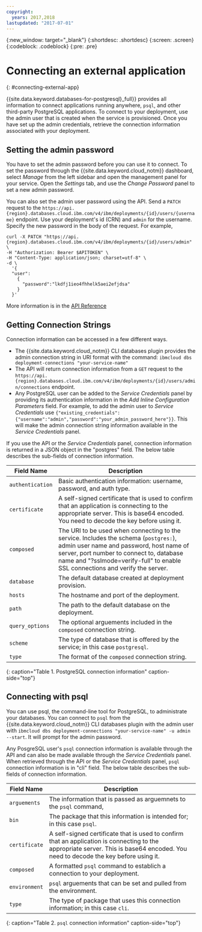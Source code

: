 ```yaml
---
copyright:
  years: 2017,2018
lastupdated: "2017-07-01"
---
```


{:new_window: target="_blank"}
{:shortdesc: .shortdesc}
{:screen: .screen}
{:codeblock: .codeblock}
{:pre: .pre}

# Connecting an external application
{: #connecting-external-app}

{{site.data.keyword.databases-for-postgresql}_full}} provides all information to connect applications running anywhere, `psql`, and other third-party PostgreSQL applications. To connect to your deployment, use the admin user that is created when the service is provisioned. Once you have set up the admin credentials, retrieve the connection information associated with your deployment.

## Setting the admin password

You have to set the admin password before you can use it to connect. To set the password through the {{site.data.keyword.cloud_notm}} dashboard, select _Manage_ from the left sidebar and open the management panel for your service. Open the _Settings_ tab, and use the _Change Password_ panel to set a new admin password.

You can also set the admin user password using the API. Send a `PATCH` request to the  `https://api.{region}.databases.cloud.ibm.com/v4/ibm/deployments/{id}/users/{username}` endpoint. Use your deployment's id (CRN) and `admin` for the username. Specify the new password in the body of the request. For example,
```
curl -X PATCH "https://api.{region}.databases.cloud.ibm.com/v4/ibm/deployments/{id}/users/admin" \
-H "Authorization: Bearer $APITOKEN" \
-H "Content-Type: application/json; charset=utf-8" \
-d \
  '{
  "user": 
    {
      "password":"lkdfj1ieo4fhhelk5aei2efjdsa"
    }
  }'
```
More information is in the [API Reference](https://pages.github.ibm.com/compose/apidocs/apiv4doc-static.html#operation/changeUserPassword)

## Getting Connection Strings

Connection information can be accessed in a few different ways.
- The {{site.data.keyword.cloud_notm}} CLI databases plugin provides the admin connection string in URI format with the command: `ibmcloud dbs deployment-connections "your-service-name"`
- The API will return connection information from a `GET` request to the `https://api.{region}.databases.cloud.ibm.com/v4/ibm/deployments/{id}/users/admin/connections` endpoint.
- Any PostgreSQL user can be added to the _Service Credentials_ panel by providing its authentication information in the _Add Inline Configuration Parameters_ field. For example, to add the admin user to _Service Credentials_ use  `{"existing_credentials":{"username":"admin","password":"your_admin_password_here"}}`. This will make the admin connection string information available in the _Service Credentials_ panel.

If you use the API or the _Service Credentials_ panel, connection information is returned in a JSON object in the "postgres" field. The below table describes the sub-fields of connection information.

Field Name|Description
----------|-----------
`authentication`|Basic authentication information: username, password, and auth type.
`certificate`|A self-signed certificate that is used to confirm that an application is connecting to the appropriate server. This is base64 encoded. You need to decode the key before using it.
`composed`|The URI to be used when connecting to the service. Includes the schema (`postgres:`), admin user name and password, host name of server, port number to connect to, database name and "?sslmode=verify-full" to enable SSL connections and verify the server.
`database`|The default database created at deployment provision.
`hosts`|The hostname and port of the deployment.
`path`|The path to the default database on the deployment.
`query_options`|The optional arguements included in the `composed` connection string.
`scheme`|The type of database that is offered by the service; in this case `postgresql`.
`type`|The format of the `composed` connection string.
{: caption="Table 1. PostgreSQL connection information" caption-side="top"}

## Connecting with psql

You can use psql, the command-line tool for PostgreSQL, to administrate your databases. You can connect to `psql` from the {{site.data.keyword.cloud_notm}} CLI databases plugin with the admin user with `ibmcloud dbs deployment-connections "your-service-name" -u admin --start`. It will prompt for the admin password.

Any PosgreSQL user's `psql` connection information is available through the API and can also be made available through the _Service Credentials_ panel. When retrieved through the API or the _Service Credentials_ panel, `psql` connection information is in "cli" field. The below table describes the sub-fields of connection information.

Field Name|Description
----------|-----------
`arguements`|The information that is passed as arguemnets to the `psql` command,
`bin`|The package that this information is intended for; in this case `psql`.
`certificate`|A self-signed certificate that is used to confirm that an application is connecting to the appropriate server. This is base64 encoded. You need to decode the key before using it.
`composed`|A formatted `psql` command to establich a connection to your deployment.
`environment`|`psql` arguements that can be set and pulled from the environment.
`type`|The type of package that uses this connection information; in this case `cli`. 
{: caption="Table 2. `psql` connection information" caption-side="top"}